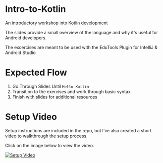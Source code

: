 # Intro-to-Kotlin
An introductory workshop into Kotlin development

The slides provide a small overview of the language and why it's useful for Android developers.

The excercises are meant to be used with the EduTools Plugin for IntelliJ & Android Studio

# Expected Flow
1. Go Through Slides Until `Hello Kotlin`
2. Transition to the exercises and work through basic syntax
3. Finish with slides for additional resources

# Setup Video
Setup instructions are included in the repo, but I've also created a short video to walkthrough the setup process.

Click on the image below to view the video.

[![Setup Video](https://img.youtube.com/vi/3vA6BV34Ueg/0.jpg)](https://youtu.be/3vA6BV34Ueg "Setup Video")
